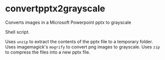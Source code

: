 # convertpptx2grayscale
Converts images in a Microsoft Powerpoint pptx to grayscale

Shell script.

Uses `unzip` to extract the contents of the pptx file to a temporary
folder. Uses imagemagick's `mogrify` to convert png images to grayscale.
Uses `zip` to compress the files into a new pptx file. 
